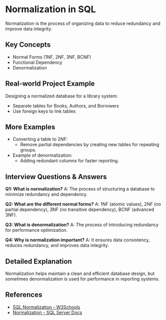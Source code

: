 # Normalization in SQL

Normalization is the process of organizing data to reduce redundancy and improve data integrity.

## Key Concepts
- Normal Forms (1NF, 2NF, 3NF, BCNF)
- Functional Dependency
- Denormalization

## Real-world Project Example
Designing a normalized database for a library system:
- Separate tables for Books, Authors, and Borrowers
- Use foreign keys to link tables

## More Examples
- Converting a table to 2NF:
  - Remove partial dependencies by creating new tables for repeating groups.
- Example of denormalization:
  - Adding redundant columns for faster reporting.

## Interview Questions & Answers
**Q1: What is normalization?**
A: The process of structuring a database to minimize redundancy and dependency.

**Q2: What are the different normal forms?**
A: 1NF (atomic values), 2NF (no partial dependency), 3NF (no transitive dependency), BCNF (advanced 3NF).

**Q3: What is denormalization?**
A: The process of introducing redundancy for performance optimization.

**Q4: Why is normalization important?**
A: It ensures data consistency, reduces redundancy, and improves data integrity.

## Detailed Explanation
Normalization helps maintain a clean and efficient database design, but sometimes denormalization is used for performance in reporting systems.

## References
- [SQL Normalization - W3Schools](https://www.w3schools.com/sql/sql_normalization.asp)
- [Normalization - SQL Server Docs](https://learn.microsoft.com/en-us/sql/relational-databases/database-normalization)

